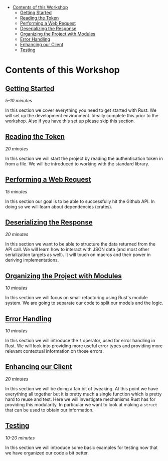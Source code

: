 - [Contents of this Workshop](#contents-of-this-workshop)
    - [Getting Started](#getting-started)
    - [Reading the Token](#reading-the-token)
    - [Performing a Web Request](#performing-a-web-request)
    - [Deserializing the Response](#deserializing-the-response)
    - [Organizing the Project with Modules](#organizing-the-project-with-modules)
    - [Error Handling](#error-handling)
    - [Enhancing our Client](#enhancing-our-client)
    - [Testing](#testing)

# Contents of this Workshop

## [Getting Started](0-Getting-Started/README.md)

*5-10 minutes*

In this section we cover everything you need to get started with Rust. We will
set up the development environment. Ideally complete this prior to the workshop.
Also if you have this set up please skip this section.

## [Reading the Token](1-Reading-Token/README.md)

*20 minutes*

In this section we will start the project by reading the authentication token in
from a file. We will be introduced to working with the standard library.

## [Performing a Web Request](2-Performing-Web-Request/README.md)

*15 minutes*

In this section our goal is to be able to successfully hit the Github API. In
doing so we will learn about dependencies (crates).

## [Deserializing the Response](3-Deserializing/README.md)

*20 minutes*

In this section we want to be able to structure the data returned from the API
call. We will learn how to interact with JSON data (and most other serialization
targets as well). It will touch on macros and their power in deriving implementations.

## [Organizing the Project with Modules](4-Modules/README.md)

*10 minutes*

In this section we will focus on small refactoring using Rust's module system.
We are going to separate our code to split our models and the logic.

## [Error Handling](5-Error-Handling/README.md)

*10 minutes*

In this section we will introduce the `?` operator, used for error handling in
Rust. We will look into providing more useful error types and providing more
relevant contextual information on those errors.


## [Enhancing our Client](6-Enhancing/README.md)

*20 minutes*

In this section we will be doing a fair bit of tweaking. At this point we have
everything all together but it is pretty much a single function which is pretty
hard to reuse and test. Here we will investigate mechanisms Rust has for
providing this modularity. In particular we want to look at making a `struct`
that can be used to obtain our information.

## [Testing](7-Testing/README.md)

*10-20 minutes*

In this section we will introduce some basic examples for testing now that we
have organized our code a bit better.